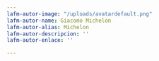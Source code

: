 ```yaml
---
lafm-autor-image: "/uploads/avatardefault.png"
lafm-autor-name: Giacomo Michelon
lafm-autor-alias: Michelon
lafm-autor-descripcion: ''
lafm-autor-enlace: ''

---
```

